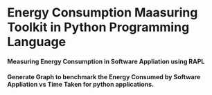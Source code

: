 # Energy Consumption Maasuring Toolkit in Python Programming Language

#### Measuring Energy Consumption in Software Appliation using RAPL

#### Generate Graph to benchmark the Energy Consumed by Software Appliation vs Time Taken for python applications.
